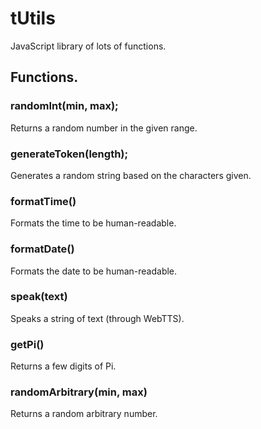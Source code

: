 # tUtils

JavaScript library of lots of functions.

## Functions.

### randomInt(min, max);

Returns a random number in the given range.

### generateToken(length);

Generates a random string based on the characters given.

### formatTime()

Formats the time to be human-readable.

### formatDate()

Formats the date to be human-readable.

### speak(text)

Speaks a string of text (through WebTTS).

### getPi()

Returns a few digits of Pi.

### randomArbitrary(min, max)

Returns a random arbitrary number.
